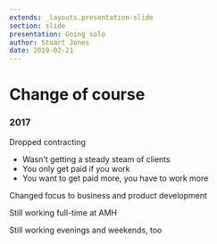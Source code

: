```yaml
---
extends: _layouts.presentation-slide
section: slide
presentation: Going solo
author: Stuart Jones
date: 2019-02-21
---
```


# Change of course

### 2017

Dropped contracting

* Wasn't getting a steady steam of clients
* You only get paid if you work
* You want to get paid more, you have to work more

Changed focus to business and product development

Still working full-time at AMH

Still working evenings and weekends, too